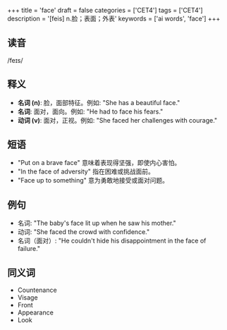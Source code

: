 +++
title = 'face'
draft = false
categories = ['CET4']
tags = ['CET4']
description = '[feis] n.脸；表面；外表'
keywords = ['ai words', 'face']
+++

## 读音
/feɪs/

## 释义
- **名词 (n)**: 脸，面部特征。例如: "She has a beautiful face."
- **名词**: 面对，面向。例如: "He had to face his fears."
- **动词 (v)**: 面对，正视。例如: "She faced her challenges with courage."

## 短语
- "Put on a brave face" 意味着表现得坚强，即使内心害怕。
- "In the face of adversity" 指在困难或挑战面前。
- "Face up to something" 意为勇敢地接受或面对问题。

## 例句
- 名词: "The baby's face lit up when he saw his mother."
- 动词: "She faced the crowd with confidence."
- 名词（面对）: "He couldn't hide his disappointment in the face of failure."

## 同义词
- Countenance
- Visage
- Front
- Appearance
- Look
